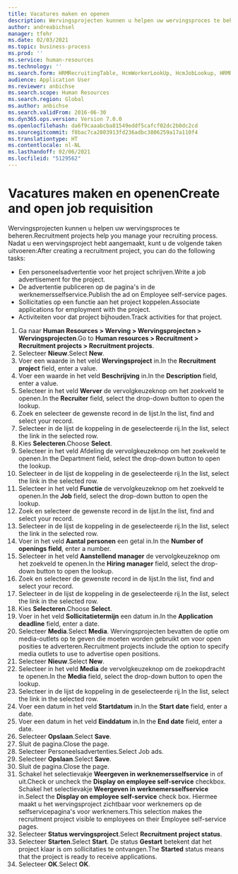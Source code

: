 ```yaml
---
title: Vacatures maken en openen
description: Wervingsprojecten kunnen u helpen uw wervingsproces te beheren.
author: andreabichsel
manager: tfehr
ms.date: 02/03/2021
ms.topic: business-process
ms.prod: ''
ms.service: human-resources
ms.technology: ''
ms.search.form: HRMRecruitingTable, HcmWorkerLookUp, HcmJobLookup, HRMRecruitingMedia, HRMRecruitingJobAd, HcmPersonnelManagementWorkspace
audience: Application User
ms.reviewer: anbichse
ms.search.scope: Human Resources
ms.search.region: Global
ms.author: anbichse
ms.search.validFrom: 2016-06-30
ms.dyn365.ops.version: Version 7.0.0
ms.openlocfilehash: da6f9caaabcba81549eddf5cafcf02dc2b0dc2cd
ms.sourcegitcommit: f8bac7ca2803913fd236adbc3806259a17a110f4
ms.translationtype: HT
ms.contentlocale: nl-NL
ms.lasthandoff: 02/06/2021
ms.locfileid: "5129562"
---
```

# <a name="create-and-open-job-requisition"></a><span data-ttu-id="b0082-103">Vacatures maken en openen</span><span class="sxs-lookup"><span data-stu-id="b0082-103">Create and open job requisition</span></span>

<span data-ttu-id="b0082-104">Wervingsprojecten kunnen u helpen uw wervingsproces te beheren.</span><span class="sxs-lookup"><span data-stu-id="b0082-104">Recruitment projects help you manage your recruiting process.</span></span> <span data-ttu-id="b0082-105">Nadat u een wervingsproject hebt aangemaakt, kunt u de volgende taken uitvoeren:</span><span class="sxs-lookup"><span data-stu-id="b0082-105">After creating a recruitment project, you can do the following tasks:</span></span>

- <span data-ttu-id="b0082-106">Een personeelsadvertentie voor het project schrijven.</span><span class="sxs-lookup"><span data-stu-id="b0082-106">Write a job advertisement for the project.</span></span>
- <span data-ttu-id="b0082-107">De advertentie publiceren op de pagina's in de werknemersselfservice.</span><span class="sxs-lookup"><span data-stu-id="b0082-107">Publish the ad on Employee self-service pages.</span></span>
- <span data-ttu-id="b0082-108">Sollicitaties op een functie aan het project koppelen.</span><span class="sxs-lookup"><span data-stu-id="b0082-108">Associate applications for employment with the project.</span></span>
- <span data-ttu-id="b0082-109">Activiteiten voor dat project bijhouden.</span><span class="sxs-lookup"><span data-stu-id="b0082-109">Track activities for that project.</span></span> 

1. <span data-ttu-id="b0082-110">Ga naar **Human Resources > Werving > Wervingsprojecten > Wervingsprojecten**.</span><span class="sxs-lookup"><span data-stu-id="b0082-110">Go to **Human resources > Recruitment > Recruitment projects > Recruitment projects**.</span></span>
2. <span data-ttu-id="b0082-111">Selecteer **Nieuw**.</span><span class="sxs-lookup"><span data-stu-id="b0082-111">Select **New**.</span></span>
3. <span data-ttu-id="b0082-112">Voer een waarde in het veld **Wervingsproject** in.</span><span class="sxs-lookup"><span data-stu-id="b0082-112">In the **Recruitment project** field, enter a value.</span></span>
4. <span data-ttu-id="b0082-113">Voer een waarde in het veld **Beschrijving** in.</span><span class="sxs-lookup"><span data-stu-id="b0082-113">In the **Description** field, enter a value.</span></span>
5. <span data-ttu-id="b0082-114">Selecteer in het veld **Werver** de vervolgkeuzeknop om het zoekveld te openen.</span><span class="sxs-lookup"><span data-stu-id="b0082-114">In the **Recruiter** field, select the drop-down button to open the lookup.</span></span>
6. <span data-ttu-id="b0082-115">Zoek en selecteer de gewenste record in de lijst.</span><span class="sxs-lookup"><span data-stu-id="b0082-115">In the list, find and select your record.</span></span>
7. <span data-ttu-id="b0082-116">Selecteer in de lijst de koppeling in de geselecteerde rij.</span><span class="sxs-lookup"><span data-stu-id="b0082-116">In the list, select the link in the selected row.</span></span>
8. <span data-ttu-id="b0082-117">Kies **Selecteren**.</span><span class="sxs-lookup"><span data-stu-id="b0082-117">Choose **Select**.</span></span>
9. <span data-ttu-id="b0082-118">Selecteer in het veld Afdeling de vervolgkeuzeknop om het zoekveld te openen.</span><span class="sxs-lookup"><span data-stu-id="b0082-118">In the Department field, select the drop-down button to open the lookup.</span></span>
10. <span data-ttu-id="b0082-119">Selecteer in de lijst de koppeling in de geselecteerde rij.</span><span class="sxs-lookup"><span data-stu-id="b0082-119">In the list, select the link in the selected row.</span></span>
11. <span data-ttu-id="b0082-120">Selecteer in het veld **Functie** de vervolgkeuzeknop om het zoekveld te openen.</span><span class="sxs-lookup"><span data-stu-id="b0082-120">In the **Job** field, select the drop-down button to open the lookup.</span></span>
12. <span data-ttu-id="b0082-121">Zoek en selecteer de gewenste record in de lijst.</span><span class="sxs-lookup"><span data-stu-id="b0082-121">In the list, find and select your record.</span></span>
13. <span data-ttu-id="b0082-122">Selecteer in de lijst de koppeling in de geselecteerde rij.</span><span class="sxs-lookup"><span data-stu-id="b0082-122">In the list, select the link in the selected row.</span></span>
14. <span data-ttu-id="b0082-123">Voer in het veld **Aantal personen** een getal in.</span><span class="sxs-lookup"><span data-stu-id="b0082-123">In the **Number of openings field**, enter a number.</span></span>
15. <span data-ttu-id="b0082-124">Selecteer in het veld **Aanstellend manager** de vervolgkeuzeknop om het zoekveld te openen.</span><span class="sxs-lookup"><span data-stu-id="b0082-124">In the **Hiring manager** field, select the drop-down button to open the lookup.</span></span>
16. <span data-ttu-id="b0082-125">Zoek en selecteer de gewenste record in de lijst.</span><span class="sxs-lookup"><span data-stu-id="b0082-125">In the list, find and select your record.</span></span>
17. <span data-ttu-id="b0082-126">Selecteer in de lijst de koppeling in de geselecteerde rij.</span><span class="sxs-lookup"><span data-stu-id="b0082-126">In the list, select the link in the selected row.</span></span>
18. <span data-ttu-id="b0082-127">Kies **Selecteren**.</span><span class="sxs-lookup"><span data-stu-id="b0082-127">Choose **Select**.</span></span>
19. <span data-ttu-id="b0082-128">Voer in het veld **Sollicitatietermijn** een datum in.</span><span class="sxs-lookup"><span data-stu-id="b0082-128">In the **Application deadline** field, enter a date.</span></span>
20. <span data-ttu-id="b0082-129">Selecteer **Media**.</span><span class="sxs-lookup"><span data-stu-id="b0082-129">Select **Media**.</span></span> <span data-ttu-id="b0082-130">Wervingsprojecten bevatten de optie om media-outlets op te geven die moeten worden gebruikt om voor open posities te adverteren.</span><span class="sxs-lookup"><span data-stu-id="b0082-130">Recruitment projects include the option to specify media outlets to use to advertise open positions.</span></span>  
21. <span data-ttu-id="b0082-131">Selecteer **Nieuw**.</span><span class="sxs-lookup"><span data-stu-id="b0082-131">Select **New**.</span></span>
22. <span data-ttu-id="b0082-132">Selecteer in het veld **Media** de vervolgkeuzeknop om de zoekopdracht te openen.</span><span class="sxs-lookup"><span data-stu-id="b0082-132">In the **Media** field, select the drop-down button to open the lookup.</span></span>
23. <span data-ttu-id="b0082-133">Selecteer in de lijst de koppeling in de geselecteerde rij.</span><span class="sxs-lookup"><span data-stu-id="b0082-133">In the list, select the link in the selected row.</span></span>
24. <span data-ttu-id="b0082-134">Voer een datum in het veld **Startdatum** in.</span><span class="sxs-lookup"><span data-stu-id="b0082-134">In the **Start date** field, enter a date.</span></span>
25. <span data-ttu-id="b0082-135">Voer een datum in het veld **Einddatum** in.</span><span class="sxs-lookup"><span data-stu-id="b0082-135">In the **End date** field, enter a date.</span></span>
26. <span data-ttu-id="b0082-136">Selecteer **Opslaan**.</span><span class="sxs-lookup"><span data-stu-id="b0082-136">Select **Save**.</span></span>
27. <span data-ttu-id="b0082-137">Sluit de pagina.</span><span class="sxs-lookup"><span data-stu-id="b0082-137">Close the page.</span></span>
28. <span data-ttu-id="b0082-138">Selecteer Personeelsadvertenties.</span><span class="sxs-lookup"><span data-stu-id="b0082-138">Select Job ads.</span></span>
29. <span data-ttu-id="b0082-139">Selecteer **Opslaan**.</span><span class="sxs-lookup"><span data-stu-id="b0082-139">Select **Save**.</span></span>
30. <span data-ttu-id="b0082-140">Sluit de pagina.</span><span class="sxs-lookup"><span data-stu-id="b0082-140">Close the page.</span></span>
31. <span data-ttu-id="b0082-141">Schakel het selectievakje **Weergeven in werknemersselfservice** in of uit.</span><span class="sxs-lookup"><span data-stu-id="b0082-141">Check or uncheck the **Display on employee self-service** checkbox.</span></span> <span data-ttu-id="b0082-142">Schakel het selectievakje **Weergeven in werknemersselfservice** in.</span><span class="sxs-lookup"><span data-stu-id="b0082-142">Select the **Display on employee self-service** check box.</span></span> <span data-ttu-id="b0082-143">Hiermee maakt u het wervingsproject zichtbaar voor werknemers op de selfservicepagina's voor werknemers.</span><span class="sxs-lookup"><span data-stu-id="b0082-143">This selection makes the recruitment project visible to employees on their Employee self-service pages.</span></span>
32. <span data-ttu-id="b0082-144">Selecteer **Status wervingsproject**.</span><span class="sxs-lookup"><span data-stu-id="b0082-144">Select **Recruitment project status**.</span></span>
33. <span data-ttu-id="b0082-145">Selecteer **Starten**.</span><span class="sxs-lookup"><span data-stu-id="b0082-145">Select **Start**.</span></span> <span data-ttu-id="b0082-146">De status **Gestart** betekent dat het project klaar is om sollicitaties te ontvangen.</span><span class="sxs-lookup"><span data-stu-id="b0082-146">The **Started** status means that the project is ready to receive applications.</span></span>  
34. <span data-ttu-id="b0082-147">Selecteer **OK**.</span><span class="sxs-lookup"><span data-stu-id="b0082-147">Select **OK**.</span></span>